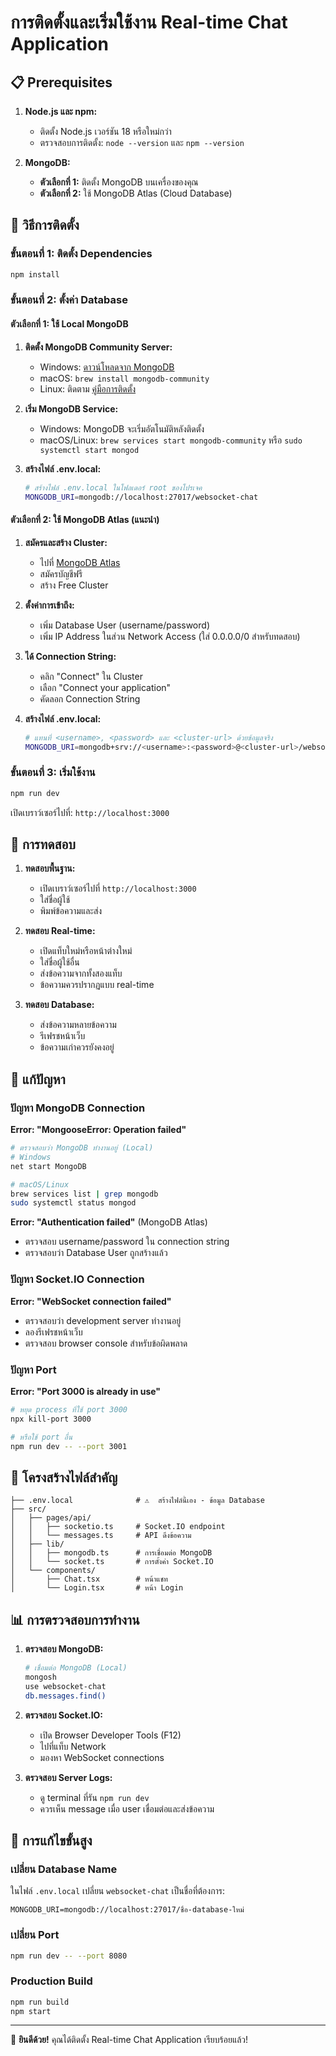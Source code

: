 # การติดตั้งและเริ่มใช้งาน Real-time Chat Application

## 📋 Prerequisites

1. **Node.js และ npm:**
   - ติดตั้ง Node.js เวอร์ชัน 18 หรือใหม่กว่า
   - ตรวจสอบการติดตั้ง: `node --version` และ `npm --version`

2. **MongoDB:**
   - **ตัวเลือกที่ 1:** ติดตั้ง MongoDB บนเครื่องของคุณ
   - **ตัวเลือกที่ 2:** ใช้ MongoDB Atlas (Cloud Database)

## 🚀 วิธีการติดตั้ง

### ขั้นตอนที่ 1: ติดตั้ง Dependencies

```bash
npm install
```

### ขั้นตอนที่ 2: ตั้งค่า Database

#### ตัวเลือกที่ 1: ใช้ Local MongoDB

1. **ติดตั้ง MongoDB Community Server:**
   - Windows: [ดาวน์โหลดจาก MongoDB](https://www.mongodb.com/try/download/community)
   - macOS: `brew install mongodb-community`
   - Linux: ติดตาม [คู่มือการติดตั้ง](https://docs.mongodb.com/manual/installation/)

2. **เริ่ม MongoDB Service:**
   - Windows: MongoDB จะเริ่มอัตโนมัติหลังติดตั้ง
   - macOS/Linux: `brew services start mongodb-community` หรือ `sudo systemctl start mongod`

3. **สร้างไฟล์ .env.local:**
   ```bash
   # สร้างไฟล์ .env.local ในโฟลเดอร์ root ของโปรเจค
   MONGODB_URI=mongodb://localhost:27017/websocket-chat
   ```

#### ตัวเลือกที่ 2: ใช้ MongoDB Atlas (แนะนำ)

1. **สมัครและสร้าง Cluster:**
   - ไปที่ [MongoDB Atlas](https://www.mongodb.com/atlas)
   - สมัครบัญชีฟรี
   - สร้าง Free Cluster

2. **ตั้งค่าการเข้าถึง:**
   - เพิ่ม Database User (username/password)
   - เพิ่ม IP Address ในส่วน Network Access (ใส่ 0.0.0.0/0 สำหรับทดสอบ)

3. **ได้ Connection String:**
   - คลิก "Connect" ใน Cluster
   - เลือก "Connect your application"
   - คัดลอก Connection String

4. **สร้างไฟล์ .env.local:**
   ```bash
   # แทนที่ <username>, <password> และ <cluster-url> ด้วยข้อมูลจริง
   MONGODB_URI=mongodb+srv://<username>:<password>@<cluster-url>/websocket-chat?retryWrites=true&w=majority
   ```

### ขั้นตอนที่ 3: เริ่มใช้งาน

```bash
npm run dev
```

เปิดเบราว์เซอร์ไปที่: `http://localhost:3000`

## 🧪 การทดสอบ

1. **ทดสอบพื้นฐาน:**
   - เปิดเบราว์เซอร์ไปที่ `http://localhost:3000`
   - ใส่ชื่อผู้ใช้
   - พิมพ์ข้อความและส่ง

2. **ทดสอบ Real-time:**
   - เปิดแท็บใหม่หรือหน้าต่างใหม่
   - ใส่ชื่อผู้ใช้อื่น
   - ส่งข้อความจากทั้งสองแท็บ
   - ข้อความควรปรากฏแบบ real-time

3. **ทดสอบ Database:**
   - ส่งข้อความหลายข้อความ
   - รีเฟรชหน้าเว็บ
   - ข้อความเก่าควรยังคงอยู่

## 🐛 แก้ปัญหา

### ปัญหา MongoDB Connection

**Error: "MongooseError: Operation failed"**

```bash
# ตรวจสอบว่า MongoDB ทำงานอยู่ (Local)
# Windows
net start MongoDB

# macOS/Linux
brew services list | grep mongodb
sudo systemctl status mongod
```

**Error: "Authentication failed"** (MongoDB Atlas)
- ตรวจสอบ username/password ใน connection string
- ตรวจสอบว่า Database User ถูกสร้างแล้ว

### ปัญหา Socket.IO Connection

**Error: "WebSocket connection failed"**
- ตรวจสอบว่า development server ทำงานอยู่
- ลองรีเฟรชหน้าเว็บ
- ตรวจสอบ browser console สำหรับข้อผิดพลาด

### ปัญหา Port

**Error: "Port 3000 is already in use"**
```bash
# หยุด process ที่ใช้ port 3000
npx kill-port 3000

# หรือใช้ port อื่น
npm run dev -- --port 3001
```

## 📁 โครงสร้างไฟล์สำคัญ

```
├── .env.local              # ⚠️  สร้างไฟล์นี้เอง - ข้อมูล Database
├── src/
│   ├── pages/api/
│   │   ├── socketio.ts     # Socket.IO endpoint
│   │   └── messages.ts     # API ดึงข้อความ
│   ├── lib/
│   │   ├── mongodb.ts      # การเชื่อมต่อ MongoDB
│   │   └── socket.ts       # การตั้งค่า Socket.IO
│   └── components/
│       ├── Chat.tsx        # หน้าแชท
│       └── Login.tsx       # หน้า Login
```

## 📊 การตรวจสอบการทำงาน

1. **ตรวจสอบ MongoDB:**
   ```bash
   # เชื่อมต่อ MongoDB (Local)
   mongosh
   use websocket-chat
   db.messages.find()
   ```

2. **ตรวจสอบ Socket.IO:**
   - เปิด Browser Developer Tools (F12)
   - ไปที่แท็บ Network
   - มองหา WebSocket connections

3. **ตรวจสอบ Server Logs:**
   - ดู terminal ที่รัน `npm run dev`
   - ควรเห็น message เมื่อ user เชื่อมต่อและส่งข้อความ

## 🔧 การแก้ไขขั้นสูง

### เปลี่ยน Database Name
ในไฟล์ `.env.local` เปลี่ยน `websocket-chat` เป็นชื่อที่ต้องการ:
```
MONGODB_URI=mongodb://localhost:27017/ชื่อ-database-ใหม่
```

### เปลี่ยน Port
```bash
npm run dev -- --port 8080
```

### Production Build
```bash
npm run build
npm start
```

---

🎉 **ยินดีด้วย!** คุณได้ติดตั้ง Real-time Chat Application เรียบร้อยแล้ว! 
